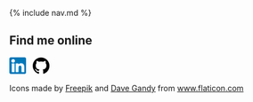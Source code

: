 {% include nav.md %}

## Find me online 
[![Linkedin](imgs/linkedin.png)](https://www.linkedin.com/in/peter-rizzi) &nbsp; [![GitHub](imgs/github-logo.png)](https://www.github.com/PeterRizzi)

<div>Icons made by <a href="https://www.flaticon.com/authors/freepik" title="Freepik">Freepik</a> and <a href="https://www.flaticon.com/authors/dave-gandy" title="Dave Gandy">Dave Gandy</a> from <a href="https://www.flaticon.com/" title="Flaticon">www.flaticon.com</a></div>
